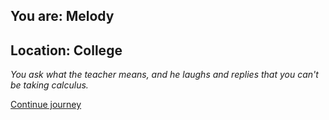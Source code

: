 
## You are: Melody
## Location: College

*You ask what the teacher means, and he laughs and replies that you can't be taking calculus.*

[Continue journey](/node/promotion)